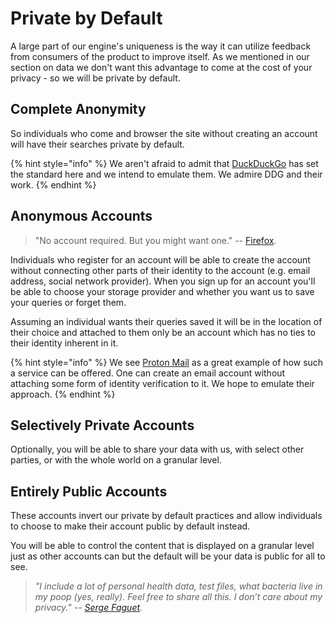# Private by Default

A large part of our engine's uniqueness is the way it can utilize feedback from consumers of the product to improve itself. As we mentioned in our section on data we don't want this advantage to come at the cost of your privacy - so we will be private by default.

## Complete Anonymity

So individuals who come and browser the site without creating an account will have their searches private by default.

{% hint style="info" %}
We aren't afraid to admit that [DuckDuckGo](https://duckduckgo.com/) has set the standard here and we intend to emulate them. We admire DDG and their work.
{% endhint %}

## Anonymous Accounts

> "No account required. But you might want one." -- [Firefox](https://www.mozilla.org/en-US/firefox/72.0.1/whatsnew/all/?oldversion=71.0).

Individuals who register for an account will be able to create the account without connecting other parts of their identity to the account \(e.g. email address, social network provider\). When you sign up for an account you'll be able to choose your storage provider and whether you want us to save your queries or forget them.

Assuming an individual wants their queries saved it will be in the location of their choice and attached to them only be an account which has no ties to their identity inherent in it.

{% hint style="info" %}
We see [Proton Mail](https://protonmail.com/) as a great example of how such a service can be offered. One can create an email account without attaching some form of identity verification to it. We hope to emulate their approach.
{% endhint %}

## Selectively Private Accounts

Optionally, you will be able to share your data with us, with select other parties, or with the whole world on a granular level.

## Entirely Public Accounts

These accounts invert our private by default practices and allow individuals to choose to make their account public by default instead.

You will be able to control the content that is displayed on a granular level just as other accounts can but the default will be your data is public for all to see.

> _"I include a lot of personal health data, test files, what bacteria live in my poop \(yes, really\). Feel free to share all this. I don’t care about my privacy." --_ [_Serge Faguet_](https://hackernoon.com/im-32-and-spent-200k-on-biohacking-became-calmer-thinner-extroverted-healthier-happier-2a2e846ae113)_._

